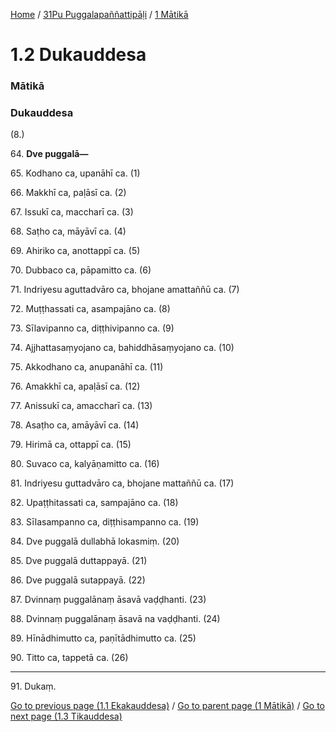 
[Home](/) / [31Pu Puggalapaññattipāḷi](../../31Pu.md) / [1 Mātikā](../1.md)

# 1.2 Dukauddesa

### Mātikā

### Dukauddesa

(8.)

64\. **Dve puggalā—**

65\. Kodhano ca, upanāhī ca. (1)

66\. Makkhī ca, paḷāsī ca. (2)

67\. Issukī ca, maccharī ca. (3)

68\. Saṭho ca, māyāvī ca. (4)

69\. Ahiriko ca, anottappī ca. (5)

70\. Dubbaco ca, pāpamitto ca. (6)

71\. Indriyesu aguttadvāro ca, bhojane amattaññū ca. (7)

72\. Muṭṭhassati ca, asampajāno ca. (8)

73\. Sīlavipanno ca, diṭṭhivipanno ca. (9)

74\. Ajjhattasaṃyojano ca, bahiddhāsaṃyojano ca. (10)

75\. Akkodhano ca, anupanāhī ca. (11)

76\. Amakkhī ca, apaḷāsī ca. (12)

77\. Anissukī ca, amaccharī ca. (13)

78\. Asaṭho ca, amāyāvī ca. (14)

79\. Hirimā ca, ottappī ca. (15)

80\. Suvaco ca, kalyāṇamitto ca. (16)

81\. Indriyesu guttadvāro ca, bhojane mattaññū ca. (17)

82\. Upaṭṭhitassati ca, sampajāno ca. (18)

83\. Sīlasampanno ca, diṭṭhisampanno ca. (19)

84\. Dve puggalā dullabhā lokasmiṃ. (20)

85\. Dve puggalā duttappayā. (21)

86\. Dve puggalā sutappayā. (22)

87\. Dvinnaṃ puggalānaṃ āsavā vaḍḍhanti. (23)

88\. Dvinnaṃ puggalānaṃ āsavā na vaḍḍhanti. (24)

89\. Hīnādhimutto ca, paṇītādhimutto ca. (25)

90\. Titto ca, tappetā ca. (26)

---

91\. Dukaṃ.



[Go to previous page (1.1 Ekakauddesa)](1.1.md) / [Go to parent page (1 Mātikā)](../1.md) / [Go to next page (1.3 Tikauddesa)](1.3.md)


